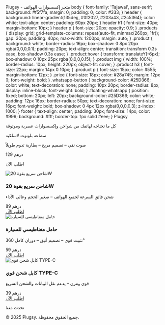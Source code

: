 Plugsy - متجر إكسسوارات الهواتف body { font-family: 'Tajawal', sans-serif; background: #f5f7fa; margin: 0; padding: 0; color: #333; } header { background: linear-gradient(135deg, #0f2027, #203a43, #2c5364); color: white; text-align: center; padding: 60px 20px; } header h1 { font-size: 40px; margin-bottom: 10px; } header p { font-size: 20px; opacity: 0.9; } .products { display: grid; grid-template-columns: repeat(auto-fit, minmax(260px, 1fr)); gap: 30px; padding: 40px; max-width: 1200px; margin: auto; } .product { background: white; border-radius: 16px; box-shadow: 0 8px 20px rgba(0,0,0,0.1); padding: 20px; text-align: center; transition: transform 0.3s ease, box-shadow 0.3s ease; } .product:hover { transform: translateY(-6px); box-shadow: 0 10px 25px rgba(0,0,0,0.15); } .product img { width: 100%; border-radius: 10px; height: 220px; object-fit: cover; } .product h3 { font-size: 22px; margin: 14px 0 10px; } .product p { font-size: 15px; color: #555; margin-bottom: 12px; } .price { font-size: 18px; color: #28a745; margin: 12px 0; font-weight: bold; } .whatsapp-button { background-color: #25D366; color: white; text-decoration: none; padding: 10px 20px; border-radius: 8px; display: inline-block; font-weight: bold; } .floating-whatsapp { position: fixed; bottom: 20px; left: 20px; background-color: #25D366; color: white; padding: 12px 16px; border-radius: 50px; text-decoration: none; font-size: 16px; font-weight: bold; box-shadow: 0 4px 12px rgba(0,0,0,0.3); z-index: 1000; } footer { text-align: center; padding: 30px; font-size: 14px; color: #999; background: #fff; border-top: 1px solid #eee; } Plugsy 

كل ما تحتاجه لهاتفك من شواحن وإكسسوارات عصرية وموثوقة

سماعة بلوتوث لاسلكية 

صوت نقي – تصميم مريح – بطارية تدوم طويلاً

129 درهم

اطلب الآن 

<div class="product"> <img src="https://ae01.alicdn.com/kf/S586b78b6e3534c48ae26f6d09e27470ff.jpg" alt="شاحن سريع بقوة 20W"> <h3>شاحن سريع بقوة 20W</h3> <p>شحن فائق السرعة لجميع الهواتف – صغير الحجم وعالي الأداء</p> <div class="price">89 درهم</div> <a class="whatsapp-button" href="https://wa.me/212668071561?text=أرغب في شراء شاحن سريع من Plugsy">اطلب الآن</a> </div> <div class="product"> <img src="https://ae01.alicdn.com/kf/H1a8e26b5ab8d4fc4b66cb5e6e8b4a18db.jpg" alt="حامل مغناطيسي للسيارة"> <h3>حامل مغناطيسي للسيارة</h3> <p>تثبيت قوي – تصميم أنيق – دوران كامل 360°</p> <div class="price">59 درهم</div> <a class="whatsapp-button" href="https://wa.me/212668071561?text=أرغب في شراء حامل مغناطيسي من Plugsy">اطلب الآن</a> </div> <div class="product"> <img src="https://ae01.alicdn.com/kf/H3b0f4c1286e346bdb1edb8cc4d779bc2H.jpg" alt="كابل شحن قوي TYPE-C"> <h3>كابل شحن قوي TYPE-C</h3> <p>قوي ومرن – يدعم نقل البيانات والشحن السريع</p> <div class="price">39 درهم</div> <a class="whatsapp-button" href="https://wa.me/212668071561?text=أرغب في شراء كابل TYPE-C من Plugsy">اطلب الآن</a> </div> 

تحدث معنا

© 2025 Plugsy. جميع الحقوق محفوظة. 
